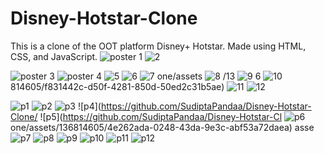 # Disney-Hotstar-Clone
This is a clone of the OOT platform Disney+ Hotstar.
Made using HTML, CSS, and JavaScript.
![poster 1](https://github.com/SudiptaPandaa/Disney-Hotstar-Clone/assets/136814605/cc8fcf92-8c4e-49a1-85d5-dee864dc9682)
![2](https://github.com/SudiptaPandaa/Disney-Hotstar-Clone/assets/136814605/3b9be8a3-b6d4-4ec1-b450-987cc6f89056)

![poster 3](https://github.com/SudiptaPandaa/Disney-Hotstar-Clone/assets/136814605/dd43e486-c376-4a46-8593-3631d8fbc0a0)
![poster 4](https://github.com/SudiptaPandaa/Disney-Hotstar-Clone/assets/136814605/35f375d8-7da6-4dfa-a6e9-40f12328cb9c)
![5](https://github.com/SudiptaPandaa/Disney-Hotstar-Clone/assets/136814605/2984eb8b-d562-407f-bddf-d8a99cb2bdd2)
![6](https://github.com/SudiptaPandaa/Disney-Hotstar-Clone/assets/136814605/12443c89-0979-4410-b9cc-164f863f5a65)
![7](https://github.com/SudiptaPandaa/Disney-Hotstar-Clone/assets/136814605/59464066-2ea0-49ae-9761-784a8927a633)
one/assets
![8](https://github.com/SudiptaPandaa/Disney-Hotstar-Clone/assets/136814605/fe60b74e-bd8b-4fd4-a278-78879f413c48)
/13
![9](https://github.com/SudiptaPandaa/Disney-Hotstar-Clone/assets/136814605/9d146d2c-fca9-4bbb-b0b1-ea4a5f48e9a0)
6
![10](https://github.com/SudiptaPandaa/Disney-Hotstar-Clone/assets/136814605/8a79f8e9-ca88-40ee-b870-434257593260)
814605/f831442c-d50f-4281-850d-50ed2c31b5ae)
![11](https://github.com/SudiptaPandaa/Disney-Hotstar-Clone/assets/136814605/ced505b8-f75f-43e2-b970-b3b0053b610a)
![12](https://github.com/SudiptaPandaa/Disney-Hotstar-Clone/assets/136814605/bfcc5ec6-b62d-4f7d-bc21-52ba7d1c5a96)



![p1](https://github.com/SudiptaPandaa/Disney-Hotstar-Clone/assets/136814605/c56de5c1-3d3c-4b2b-b94b-d67e1a42a203)
![p2](https://github.com/SudiptaPandaa/Disney-Hotstar-Clone/assets/136814605/2d959d4e-321d-45d2-9d1f-64f43ac0bae5)
![p3](https://github.com/SudiptaPandaa/Disney-Hotstar-Clone/assets/136814605/90e42d06-400f-4274-9bfc-651ec13b4fec)
![p4](https://github.com/SudiptaPandaa/Disney-Hotstar-Clone/
![p5](https://github.com/SudiptaPandaa/Disney-Hotstar-Cl
![p6](https://github.com/SudiptaPandaa/Disney-Hotstar-Clone/assets/136814605/af6835e2-1619-4a29-816e-6956c4968f58)
one/assets/136814605/4e262ada-0248-43da-9e3c-abf53a72daea)
asse
![p7](https://github.com/SudiptaPandaa/Disney-Hotstar-Clone/assets/136814605/7c9a2f50-235f-4b96-bfca-4567a6172fd7)
![p8](https://github.com/SudiptaPandaa/Disney-Hotstar-Clone/assets/136814605/c8b467af-f265-442e-bec2-a36bbbca244b)
![p9](https://github.com/SudiptaPandaa/Disney-Hotstar-Clone/assets/136814605/a7764533-b05f-42f8-a124-4855d553de31)
![p10](https://github.com/SudiptaPandaa/Disney-Hotstar-Clone/assets/136814605/449da14b-44d2-47a0-9f53-83d49c70e4eb)
![p11](https://github.com/SudiptaPandaa/Disney-Hotstar-Clone/assets/136814605/d4a11453-9bc8-4cdf-87c7-57817f352697)
![p12](https://github.com/SudiptaPandaa/Disney-Hotstar-Clone/assets/136814605/56058fcc-c422-449f-b174-363fe2b53d93)



